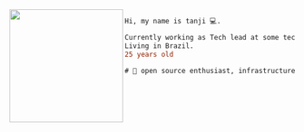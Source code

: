 <img align="left" height="200" src="https://media.giphy.com/media/cKhC19ztzjhL1Bw3wL/giphy.gif"/>

```diff
Hi, my name is tanji 💻.

Currently working as Tech lead at some tech company
Living in Brazil.
25 years old

# 📖 open source enthusiast, infrastructure, functional, security
```
